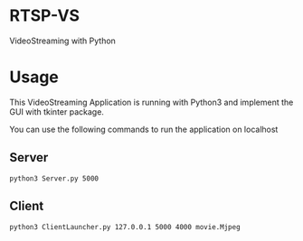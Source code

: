 # RTSP-VS
VideoStreaming with Python

# Usage
This VideoStreaming Application is running with Python3 and implement the GUI with tkinter package. 

You can use the following commands to run the application on localhost
## Server
`python3 Server.py 5000`

## Client
`python3 ClientLauncher.py 127.0.0.1 5000 4000 movie.Mjpeg`



